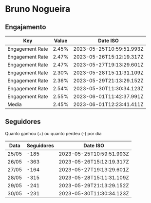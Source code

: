 # Bruno Nogueira

## Engajamento

| Key             | Value | Date ISO                 |
| --------------- | ----- | ------------------------ |
| Engagement Rate | 2.45% | 2023-05-25T10:59:51.993Z |
| Engagement Rate | 2.47% | 2023-05-26T15:12:19.317Z |
| Engagement Rate | 2.47% | 2023-05-27T19:13:29.601Z |
| Engagement Rate | 2.30% | 2023-05-28T15:11:31.109Z |
| Engagement Rate | 2.36% | 2023-05-29T21:13:29.152Z |
| Engagement Rate | 2.54% | 2023-05-30T11:30:34.123Z |
| Engagement Rate | 2.55% | 2023-06-01T11:42:37.991Z |
| Media           | 2.45% | 2023-06-01T12:23:41.411Z |

## Seguidores

Quanto ganhou (+) ou quanto perdeu (-) por dia

| Data  | Seguidores | Date ISO                 |
| ----- | ---------- | ------------------------ |
| 25/05 | -185       | 2023-05-25T10:59:51.993Z |
| 26/05 | -363       | 2023-05-26T15:12:19.317Z |
| 27/05 | -164       | 2023-05-27T19:13:29.601Z |
| 28/05 | -315       | 2023-05-28T15:11:31.109Z |
| 29/05 | -241       | 2023-05-29T21:13:29.152Z |
| 30/05 | -231       | 2023-05-30T11:30:34.123Z |